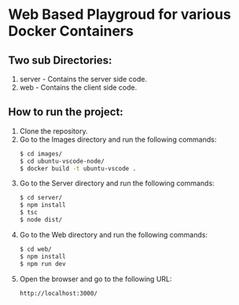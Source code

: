 # Web Based Playgroud for various Docker Containers

## Two sub Directories:
1. server - Contains the server side code.
2. web - Contains the client side code.

## How to run the project:
1. Clone the repository.
2. Go to the Images directory and run the following commands:
    ```bash
    $ cd images/
    $ cd ubuntu-vscode-node/
    $ docker build -t ubuntu-vscode .
    ```
3. Go to the Server directory and run the following commands:
    ```bash
    $ cd server/
    $ npm install
    $ tsc
    $ node dist/
    ```
4. Go to the Web directory and run the following commands:
    ```bash
    $ cd web/
    $ npm install
    $ npm run dev
    ``` 
5. Open the browser and go to the following URL:
    ```
    http://localhost:3000/
    ```